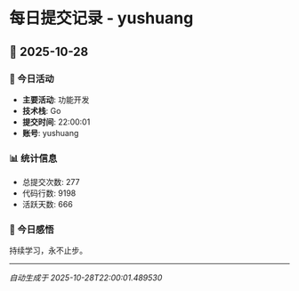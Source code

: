 # 每日提交记录 - yushuang

## 📅 2025-10-28

### 🎯 今日活动
- **主要活动**: 功能开发
- **技术栈**: Go
- **提交时间**: 22:00:01
- **账号**: yushuang

### 📊 统计信息
- 总提交次数: 277
- 代码行数: 9198
- 活跃天数: 666

### 💭 今日感悟
持续学习，永不止步。

---
*自动生成于 2025-10-28T22:00:01.489530*
